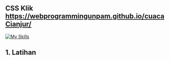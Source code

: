 ## CSS Klik https://webprogrammingunpam.github.io/cuacaCianjur/

[![My Skills](https://skillicons.dev/icons?i=css,&theme=light)](https://skillicons.dev)
## 1. Latihan 

